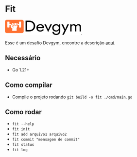# Fit

![](https://raw.githubusercontent.com/devgymbr/files/main/devgymblack.png). 

Esse é um desafio Devgym, encontre a descrição [aqui](https://app.devgym.com.br/challenges/5b56d4a1-378c-41f0-9c91-7a9577d00671). 

## Necessário 

* Go 1.21+

## Como compilar

* Compile o projeto rodando `git build -o fit ./cmd/main.go`

## Como rodar 

* `fit --help`
* `fit init`
* `fit add arquivo1 arquivo2`
* `fit commit "mensagem de commit"`
* `fit status`
* `fit log`
